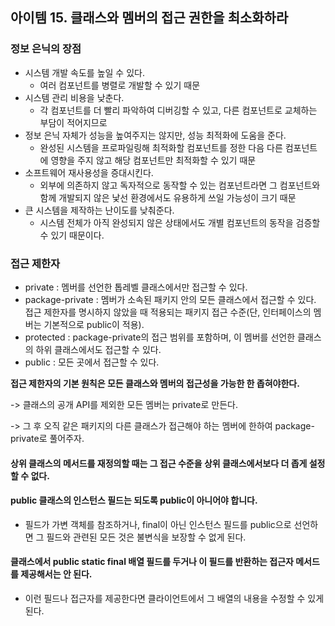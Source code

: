 ## 아이템 15. 클래스와 멤버의 접근 권한을 최소화하라

### 정보 은닉의 장점
- 시스템 개발 속도를 높일 수 있다.
   - 여러 컴포넌트를 병렬로 개발할 수 있기 때문
- 시스템 관리 비용을 낮춘다.
   - 각 컴포넌트를 더 빨리 파악하여 디버깅할 수 있고, 다른 컴포넌트로 교체하는 부담이 적어지므로
- 정보 은닉 자체가 성능을 높여주지는 않지만, 성능 최적화에 도움을 준다. 
   - 완성된 시스템을 프로파일링해 최적화할 컴포넌트를 정한 다음 다른 컴포넌트에 영향을 주지 않고 해당 컴포넌트만 최적화할 수 있기 때문
- 소프트웨어 재사용성을 증대시킨다. 
   - 외부에 의존하지 않고 독자적으로 동작할 수 있는 컴포넌트라면 그 컴포넌트와 함께 개발되지 않은 낯선 환경에서도 유용하게 쓰일 가능성이 크기 때문
- 큰 시스템을 제작하는 난이도를 낮춰준다. 
   - 시스템 전체가 아직 완성되지 않은 상태에서도 개별 컴포넌트의 동작을 검증할 수 있기 때문이다.

### 접근 제한자
- private : 멤버를 선언한 톱레벨 클래스에서만 접근할 수 있다.
- package-private : 멤버가 소속된 패키지 안의 모든 클래스에서 접근할 수 있다. 접근 제한자를 명시하지 않았을 때 적용되는 패키지 접근 수준(단, 인터페이스의 멤버는 기본적으로 public이 적용).
- protected : package-private의 접근 범위를 포함하며, 이 멤버를 선언한 클래스의 하위 클래스에서도 접근할 수 있다.
- public : 모든 곳에서 접근할 수 있다.

**접근 제한자의 기본 원칙은 모든 클래스와 멤버의 접근성을 가능한 한 좁혀야한다.**

-> 클래스의 공개 API를 제외한 모든 멤버는 private로 만든다.

-> 그 후 오직 같은 패키지의 다른 클래스가 접근해야 하는 멤버에 한하여 package-private로 풀어주자.


#### 상위 클래스의 메서드를 재정의할 때는 그 접근 수준을 상위 클래스에서보다 더 좁게 설정할 수 없다.

#### public 클래스의 인스턴스 필드는 되도록 public이 아니어야 합니다.
- 필드가 가변 객체를 참조하거나, final이 아닌 인스턴스 필드를 public으로 선언하면 그 필드와 관련된 모든 것은 불변식을 보장할 수 없게 된다.

#### 클래스에서 public static final 배열 필드를 두거나 이 필드를 반환하는 접근자 메서드를 제공해서는 안 된다.
- 이런 필드나 접근자를 제공한다면 클라이언트에서 그 배열의 내용을 수정할 수 있게 된다.


